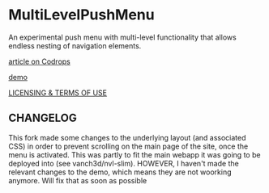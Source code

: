 
MultiLevelPushMenu
=========
An experimental push menu with multi-level functionality that allows endless nesting of navigation elements.

[article on Codrops](http://tympanus.net/codrops/?p=16252)

[demo](http://tympanus.net/Development/MultiLevelPushMenu/)

[LICENSING & TERMS OF USE](http://tympanus.net/codrops/licensing/)

## CHANGELOG 
This fork made some changes to the underlying layout (and associated CSS) in order to prevent scrolling on the main page of the site, once the menu is activated. This was partly to fit the main webapp it was going to be deployed into (see vanch3d/nvl-slim).
HOWEVER, I haven't made the relevant changes to the demo, which means they are not woorking anymore.
Will fix that as soon as possible
